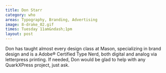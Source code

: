 ```yaml
---
title: Don Starr
category: who
areas: Typography, Branding, Advertising
image: 8-drake_02.gif
times: Tuesday 11am&ndash;1pm
layout: post
---
```

Don has taught almost every design class at Mason, specializing in brand design and is a Adobe® Certified Type Nerd, both digital and analog via letterpress printing. If needed, Don would be glad to help with any QuarkXPress project, just ask.
